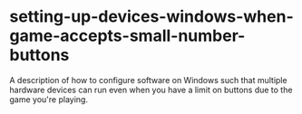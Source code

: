 # setting-up-devices-windows-when-game-accepts-small-number-buttons
A description of how to configure software on Windows such that multiple hardware devices can run even when you have a limit on buttons due to the game you're playing.
